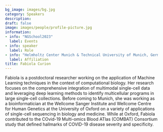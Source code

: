 ```yaml
---
bg_image: images/bg.jpg
category: Speakers
description: 
draft: false
image: images/people/profile-picture.jpg
information:
- info: "NGSchool2023"
  label: Events
- info: speaker
  label: Role
- info: "Helmholtz Center Munich & Technical University of Munich, Germany"
  label: Affiliation
title: Fabiola Curion
---
```


Fabiola is a postdoctoral researcher working on the application of  Machine Learning techniques in the context of computational biology. Her research focuses on the comprehensive integration of multimodal single-cell data and leveraging deep learning methods to identify multicellular programs in large single-cell collections. Before coming to Munich, she was working as a bioinformatician at the Wellcome Sanger Institute and Wellcome Centre for Human Genetics at the University of Oxford on a variety of applications of single-cell sequencing in biology and medicine. While at Oxford, Fabiola contributed to the COvid-19 Multi-omics Blood ATlas (COMBAT) Consortium study that defined hallmarks of COVID-19 disease severity and specificity.